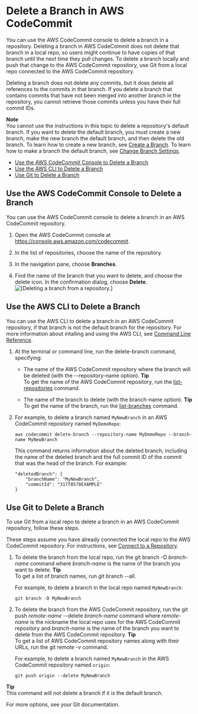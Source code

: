 # Delete a Branch in AWS CodeCommit<a name="how-to-delete-branch"></a>

You can use the AWS CodeCommit console to delete a branch in a repository\. Deleting a branch in AWS CodeCommit does not delete that branch in a local repo, so users might continue to have copies of that branch until the next time they pull changes\. To delete a branch locally and push that change to the AWS CodeCommit repository, use Git from a local repo connected to the AWS CodeCommit repository\. 

Deleting a branch does not delete any commits, but it does delete all references to the commits in that branch\. If you delete a branch that contains commits that have not been merged into another branch in the repository, you cannot retrieve those commits unless you have their full commit IDs\. 

**Note**  
You cannot use the instructions in this topic to delete a repository's default branch\. If you want to delete the default branch, you must create a new branch, make the new branch the default branch, and then delete the old branch\. To learn how to create a new branch, see [Create a Branch](how-to-create-branch.md)\. To learn how to make a branch the default branch, see [Change Branch Settings](how-to-change-branch.md)\.


+ [Use the AWS CodeCommit Console to Delete a Branch](#how-to-delete-branch-console)
+ [Use the AWS CLI to Delete a Branch](#how-to-delete-branch-cli)
+ [Use Git to Delete a Branch](#how-to-delete-branch-git)

## Use the AWS CodeCommit Console to Delete a Branch<a name="how-to-delete-branch-console"></a>

You can use the AWS CodeCommit console to delete a branch in an AWS CodeCommit repository\. 

1. Open the AWS CodeCommit console at [https://console\.aws\.amazon\.com/codecommit](https://console.aws.amazon.com/codecommit)\.

1. In the list of repositories, choose the name of the repository\. 

1. In the navigation pane, choose **Branches**\.

1. Find the name of the branch that you want to delete, and choose the delete icon\. In the confirmation dialog, choose **Delete**\.  
![\[Deleting a branch from a repository.\]](http://docs.aws.amazon.com/codecommit/latest/userguide/images/codecommit-branches-delete-2step.png)

## Use the AWS CLI to Delete a Branch<a name="how-to-delete-branch-cli"></a>

You can use the AWS CLI to delete a branch in an AWS CodeCommit repository, if that branch is not the default branch for the repository\. For more information about intalling and using the AWS CLI, see [Command Line Reference](cmd-ref.md)\. 

1. At the terminal or command line, run the delete\-branch command, specifying:

   + The name of the AWS CodeCommit repository where the branch will be deleted \(with the \-\-repository\-name option\)\.
**Tip**  
To get the name of the AWS CodeCommit repository, run the [list\-repositories](how-to-view-repository-details.md#how-to-view-repository-details-no-name-cli) command\.

   + The name of the branch to delete \(with the branch\-name option\)\.
**Tip**  
To get the name of the branch, run the [list\-branches](how-to-view-branch-details.md#how-to-view-branch-details-cli) command\.

1. For example, to delete a branch named `MyNewBranch` in an AWS CodeCommit repository named `MyDemoRepo`:

   ```
   aws codecommit delete-branch --repository-name MyDemoRepo --branch-name MyNewBranch
   ```

   This command returns information about the deleted branch, including the name of the deleted branch and the full commit ID of the commit that was the head of the branch\. For example:

   ```
   "deletedBranch": {
       "branchName": "MyNewBranch",
       "commitId": "317f8570EXAMPLE"
   }
   ```

## Use Git to Delete a Branch<a name="how-to-delete-branch-git"></a>

To use Git from a local repo to delete a branch in an AWS CodeCommit repository, follow these steps\.

These steps assume you have already connected the local repo to the AWS CodeCommit repository\. For instructions, see [Connect to a Repository](how-to-connect.md)\.

1. To delete the branch from the local repo, run the git branch \-D *branch\-name* command where *branch\-name* is the name of the branch you want to delete\.
**Tip**  
To get a list of branch names, run git branch \-\-all\.

   For example, to delete a branch in the local repo named `MyNewBranch`:

   ```
   git branch -D MyNewBranch
   ```

1. To delete the branch from the AWS CodeCommit repository, run the git push *remote\-name* \-\-delete *branch\-name* command where *remote\-name* is the nickname the local repo uses for the AWS CodeCommit repository and *branch\-name* is the name of the branch you want to delete from the AWS CodeCommit repository\. 
**Tip**  
To get a list of AWS CodeCommit repository names along with their URLs, run the git remote \-v command\.

   For example, to delete a branch named `MyNewBranch` in the AWS CodeCommit repository named `origin`:

   ```
   git push origin --delete MyNewBranch
   ```
**Tip**  
This command will not delete a branch if it is the default branch\.

For more options, see your Git documentation\.